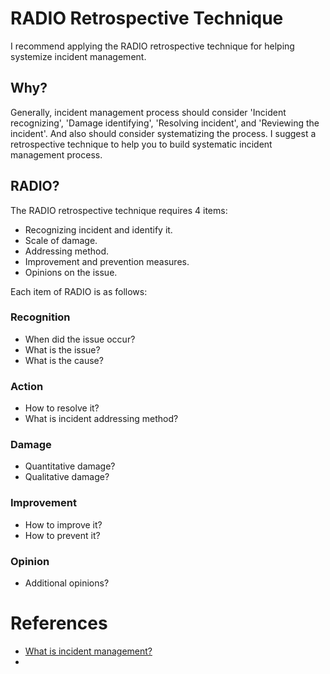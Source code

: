 # RADIO Retrospective Technique

I recommend applying the RADIO retrospective technique for helping systemize incident management.

## Why?
Generally, incident management process should consider 'Incident recognizing', 'Damage identifying', 'Resolving incident', and 'Reviewing the incident'.
And also should consider systematizing the process.
I suggest a retrospective technique to help you to build systematic incident management process.

## RADIO?
The RADIO retrospective technique requires 4 items:

- Recognizing incident and identify it. 
- Scale of damage.
- Addressing method.
- Improvement and prevention measures.
- Opinions on the issue.

Each item of RADIO is as follows:

### Recognition
* When did the issue occur?
* What is the issue?
* What is the cause?

### Action
* How to resolve it?
* What is incident addressing method?

### Damage
* Quantitative damage?
* Qualitative damage?

### Improvement
* How to improve it?
* How to prevent it?

### Opinion
* Additional opinions?

# References
* [What is incident management?](https://www.ibm.com/topics/incident-management)
* 